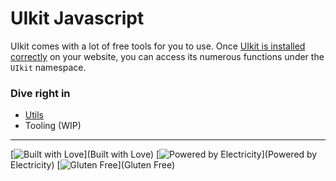 # UIkit Javascript

UIkit comes with a lot of free tools for you to use. Once [UIkit is installed correctly](https://getuikit.com/docs/installation)
on your website, you can access its numerous functions under the `UIkit` namespace.

### Dive right in
* [Utils](docs/utils.md)
* Tooling (WIP)

---

[![Built with Love](http://forthebadge.com/images/badges/built-with-love.svg)](Built with Love)
[![Powered by Electricity](http://forthebadge.com/images/badges/powered-by-electricity.svg)](Powered by Electricity)
[![Gluten Free](http://forthebadge.com/images/badges/gluten-free.svg)](Gluten Free)